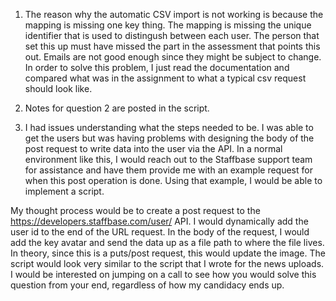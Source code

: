 1. The reason why the automatic CSV import is not working is because the mapping is missing one key thing. The mapping is missing the unique identifier that is used to distingush between each user. The person that set this up must have missed the part in the assessment that points this out. Emails are not good enough since they might be subject to change. In order to solve this problem, I just read the documentation and compared what was in the assignment to what a typical csv request should look like.

2. Notes for question 2 are posted in the script. 

3. I had issues understanding what the steps needed to be. I was able to get the users but was having problems with designing the body of the post request to write data into the user via the API. In a normal environment like this, I would reach out to the Staffbase support team for assistance and have them provide me with an example request for when this post operation is done. Using that example, I would be able to implement a script. 

My thought process would be to create a post request to the https://developers.staffbase.com/user/ API. I would dynamically add the user id to the end of the URL request. In the body of the request, I would add the key avatar and send the data up as a file path to where the file lives. In theory, since this is a puts/post request, this would update the image. The script would look very similar to the script that I wrote for the news uploads. I would be interested on jumping on a call to see how you would solve this question from your end, regardless of how my candidacy ends up. 





